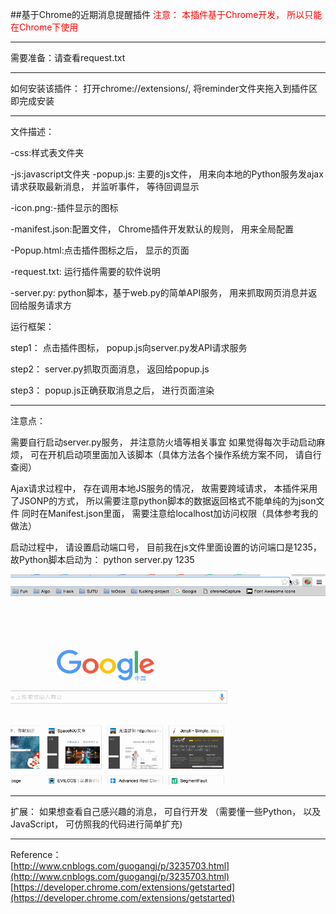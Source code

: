 ##基于Chrome的近期消息提醒插件
<span style="color:red">注意： 本插件基于Chrome开发， 所以只能在Chrome下使用</span>

---


需要准备：请查看request.txt

---

如何安装该插件： 打开chrome://extensions/, 将reminder文件夹拖入到插件区即完成安装

---
文件描述：<br>

-css:样式表文件夹

-js:javascript文件夹
	-popup.js: 主要的js文件， 用来向本地的Python服务发ajax请求获取最新消息， 并监听事件， 等待回调显示

-icon.png:-插件显示的图标

-manifest.json:配置文件， Chrome插件开发默认的规则， 用来全局配置

-Popup.html:点击插件图标之后， 显示的页面

-request.txt: 运行插件需要的软件说明

-server.py: python脚本，基于web.py的简单API服务， 用来抓取网页消息并返回给服务请求方



运行框架：

step1： 点击插件图标， popup.js向server.py发API请求服务

step2： server.py抓取页面消息， 返回给popup.js

step3： popup.js正确获取消息之后， 进行页面渲染

---

注意点：

需要自行启动server.py服务， 并注意防火墙等相关事宜
如果觉得每次手动启动麻烦， 可在开机启动项里面加入该脚本（具体方法各个操作系统方案不同， 请自行查阅）

Ajax请求过程中， 存在调用本地JS服务的情况， 故需要跨域请求， 本插件采用了JSONP的方式， 所以需要注意python脚本的数据返回格式不能单纯的为json文件
同时在Manifest.json里面， 需要注意给localhost加访问权限（具体参考我的做法）

启动过程中， 请设置启动端口号， 目前我在js文件里面设置的访问端口是1235，故Python脚本启动为： 
python server.py 1235

![image](xg.gif)


---
扩展：
如果想查看自己感兴趣的消息， 可自行开发
（需要懂一些Python， 以及JavaScript， 可仿照我的代码进行简单扩充)

---
Reference：<br>
[http://www.cnblogs.com/guogangj/p/3235703.html](http://www.cnblogs.com/guogangj/p/3235703.html)
<br>
[https://developer.chrome.com/extensions/getstarted](https://developer.chrome.com/extensions/getstarted)



